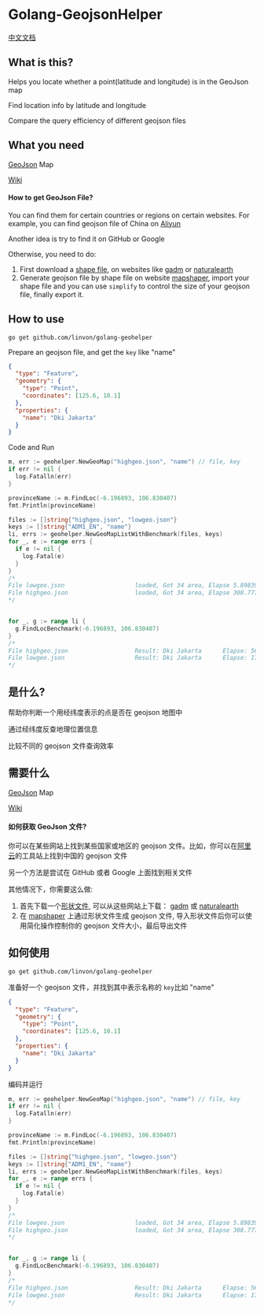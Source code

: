 # Golang-GeojsonHelper
[中文文档](#是什么)
## What is this?

Helps you locate whether a point(latitude and longitude) is in the GeoJson map

Find location info by latitude and longitude 

Compare the query efficiency of different geojson files

## What you need
[GeoJson](https://geojson.org/) Map 

[Wiki](https://en.wikipedia.org/wiki/GeoJSON)

#### How to get GeoJson File?

You can find them for certain countries or regions on certain websites. For example, you can find geojson file of China on [Aliyun](http://datav.aliyun.com/tools/atlas/)

Another idea is try to find it on GitHub or Google

Otherwise, you need to do:

1. First download a [shape file](http://en.wikipedia.org/wiki/Shapefile), on websites like [gadm](http://www.gadm.org/country) or [naturalearth](http://www.naturalearthdata.com/downloads/)
2. Generate geojson file by shape file on website [mapshaper](http://www.mapshaper.org/), import your shape file and you can use `simplify` to control the size of your geojson file, finally export it.

## How to use

`go get github.com/linvon/golang-geohelper`

Prepare an geojson file, and get the `key` like "name"

``` json
{
  "type": "Feature",
  "geometry": {
    "type": "Point",
    "coordinates": [125.6, 10.1]
  },
  "properties": {
    "name": "Dki Jakarta"
  }
}
```

Code and Run

``` go
m, err := geohelper.NewGeoMap("highgeo.json", "name") // file, key
if err != nil {
  log.Fatalln(err)
}

provinceName := m.FindLoc(-6.196893, 106.830407)
fmt.Println(provinceName)

files := []string{"highgeo.json", "lowgeo.json"}
keys := []string{"ADM1_EN", "name"}
li, errs := geohelper.NewGeoMapListWithBenchmark(files, keys)
for _, e := range errs {
  if e != nil {
    log.Fatal(e)
  }
}
/*
File lowgeo.json                    loaded, Got 34 area, Elapse 5.898397ms
File highgeo.json                   loaded, Got 34 area, Elapse 308.777274ms
*/


for _, g := range li {
  g.FindLocBenchmark(-6.196893, 106.830407)
}
/*
File highgeo.json                   Result: Dki Jakarta      Elapse: 567.936µs
File lowgeo.json                    Result: Dki Jakarta      Elapse: 17.803µs
*/
```





## 是什么?

帮助你判断一个用经纬度表示的点是否在 geojson 地图中

通过经纬度反查地理位置信息

比较不同的 geojson 文件查询效率

## 需要什么

[GeoJson](https://geojson.org/) Map 

[Wiki](https://en.wikipedia.org/wiki/GeoJSON)

#### 如何获取 GeoJson 文件?

你可以在某些网站上找到某些国家或地区的 geojson 文件。比如，你可以在[阿里云](http://datav.aliyun.com/tools/atlas/)的工具站上找到中国的 geojson 文件

另一个方法是尝试在 GitHub 或者 Google 上面找到相关文件

其他情况下，你需要这么做:

1. 首先下载一个[形状文件](http://en.wikipedia.org/wiki/Shapefile), 可以从这些网站上下载： [gadm](http://www.gadm.org/country) 或 [naturalearth](http://www.naturalearthdata.com/downloads/)
2. 在 [mapshaper](http://www.mapshaper.org/) 上通过形状文件生成 geojson 文件, 导入形状文件后你可以使用简化操作控制你的 geojson 文件大小，最后导出文件

## 如何使用

`go get github.com/linvon/golang-geohelper`

准备好一个 geojson 文件，并找到其中表示名称的 `key`比如 "name"

``` json
{
  "type": "Feature",
  "geometry": {
    "type": "Point",
    "coordinates": [125.6, 10.1]
  },
  "properties": {
    "name": "Dki Jakarta"
  }
}
```

编码并运行

``` go
m, err := geohelper.NewGeoMap("highgeo.json", "name") // file, key
if err != nil {
  log.Fatalln(err)
}

provinceName := m.FindLoc(-6.196893, 106.830407)
fmt.Println(provinceName)

files := []string{"highgeo.json", "lowgeo.json"}
keys := []string{"ADM1_EN", "name"}
li, errs := geohelper.NewGeoMapListWithBenchmark(files, keys)
for _, e := range errs {
  if e != nil {
    log.Fatal(e)
  }
}
/*
File lowgeo.json                    loaded, Got 34 area, Elapse 5.898397ms
File highgeo.json                   loaded, Got 34 area, Elapse 308.777274ms
*/


for _, g := range li {
  g.FindLocBenchmark(-6.196893, 106.830407)
}
/*
File highgeo.json                   Result: Dki Jakarta      Elapse: 567.936µs
File lowgeo.json                    Result: Dki Jakarta      Elapse: 17.803µs
*/
```







